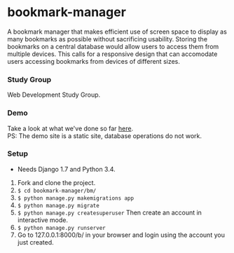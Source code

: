 # bookmark-manager
A bookmark manager that makes efficient use of screen space to display as many bookmarks as possible without sacrificing usability. Storing the bookmarks on a central database would allow users to access them from multiple devices. This calls for a responsive design that can accomodate users accessing bookmarks from devices of different sizes.

### Study Group
Web Development Study Group.

### Demo
Take a look at what we've done so far [here](http://rohithpr.github.io/bookmark-manager/).  
PS: The demo site is a static site, database operations do not work.

### Setup
* Needs Django 1.7 and Python 3.4.

1. Fork and clone the project.
2. `$ cd bookmark-manager/bm/`
3. `$ python manage.py makemigrations app`
4. `$ python manage.py migrate`
5. `$ python manage.py createsuperuser`
   Then create an account in interactive mode.
6. `$ python manage.py runserver`
7. Go to 127.0.0.1:8000/b/ in your browser and login using the account you just created.
